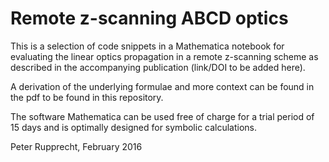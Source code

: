 # Remote z-scanning ABCD optics

This is a selection of code snippets in a Mathematica notebook for evaluating the linear optics propagation in a remote z-scanning scheme as described in the accompanying publication (link/DOI to be added here).

A derivation of the underlying formulae and more context can be found in the pdf to be found in this repository.

The software Mathematica can be used free of charge for a trial period of 15 days and is optimally designed for symbolic calculations.

Peter Rupprecht, February 2016
